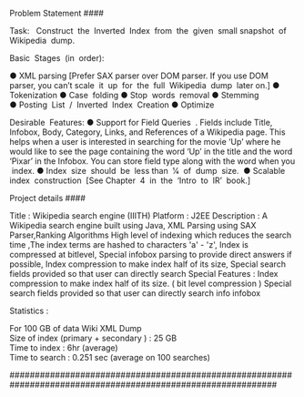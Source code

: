 
Problem Statement  ####

Task:​ ​ ​ Construct​ ​ the​ ​ Inverted​ ​ Index​ ​ from​ ​ the​ ​ given​ ​ small​ ​ snapshot​ ​ of​ ​ Wikipedia​ ​ dump. 

Basic​ ​ Stages​ ​ (in​ ​ order): 
 
● XML parsing [Prefer SAX parser over DOM parser. If you use DOM parser, you can’t scale​ ​ it​ ​ up​ ​ for​ ​ the​ ​ full​ ​ Wikipedia​ ​ dump​ ​ later​ ​ on.] 
● Tokenization 
● Case​ ​ folding 
● Stop​ ​ words​ ​ removal 
● Stemming  
● Posting​ ​ List​ ​ /​ ​ Inverted​ ​ Index​ ​ Creation 
● Optimize 
 
Desirable​ ​ Features: 
● Support for Field Queries ​ . Fields include Title, Infobox, Body, Category, Links, and References of a Wikipedia page. This helps when a user is interested in searching for the movie ‘Up’ where he would like to see the page containing the word ‘Up’ in the title and the word ‘Pixar’ in the Infobox. You can store field type along with the word when you​ ​ index. 
● Index​ ​ size​ ​ should​ ​ be​ ​ less​ ​ than​ ​ 1⁄4​ ​ of​ ​ dump​ ​ size.​ ​ 
● Scalable​ ​ index​ ​ construction​ ​ [See​ ​ Chapter​ ​ 4​ ​ in​ ​ the​ ​ ‘Intro​ ​ to​ ​ IR’​ ​ book.] 


Project details ####

Title 		: Wikipedia search engine (IIITH) 
Platform    : J2EE
Description :
   A Wikipedia search engine built using  Java, XML Parsing using SAX Parser,Ranking   Algorithms High level of indexing which reduces the search time ,The index terms are hashed to  characters 'a' - 'z', Index is compressed at bitlevel, Special infobox parsing to provide direct  answers if possible, Index compression to make index half of its size, Special search fields  provided so that user can directly search Special Features  :  Index compression to make index half of its size. ( bit level compression ) Special search fields provided so that user can directly search info infobox    

Statistics :  

For 100 GB of data Wiki XML Dump      
Size of index (primary + secondary ) 		: 25 GB     
Time to index								: 6hr (average)     
Time to search								: 0.251 sec (average on 100 searches) 
 

 
#############################################################################################################